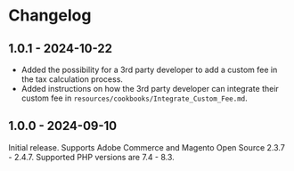 # Changelog

## 1.0.1 - 2024-10-22

- Added the possibility for a 3rd party developer to add a custom fee in the tax calculation process.
- Added instructions on how the 3rd party developer can integrate their custom fee in `resources/cookbooks/Integrate_Custom_Fee.md`.

## 1.0.0 - 2024-09-10

Initial release. Supports Adobe Commerce and Magento Open Source 2.3.7 - 2.4.7. Supported PHP versions are 7.4 - 8.3.